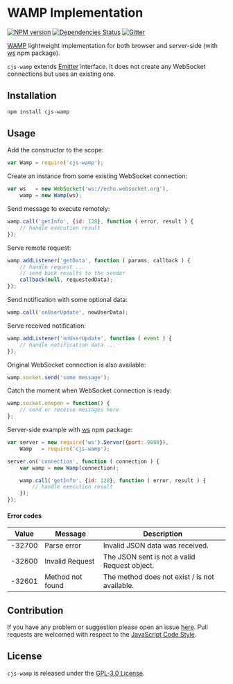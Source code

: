 WAMP Implementation
===================

[![NPM version](https://img.shields.io/npm/v/cjs-wamp.svg?style=flat-square)](https://www.npmjs.com/package/cjs-wamp)
[![Dependencies Status](https://img.shields.io/david/cjssdk/wamp.svg?style=flat-square)](https://david-dm.org/cjssdk/wamp)
[![Gitter](https://img.shields.io/badge/gitter-join%20chat-blue.svg?style=flat-square)](https://gitter.im/DarkPark/cjssdk)


[WAMP](http://wamp-proto.org/) lightweight implementation for both browser and server-side (with [ws](https://www.npmjs.com/package/ws) npm package).

`cjs-wamp` extends [Emitter](https://github.com/cjssdk/emitter) interface.
It does not create any WebSocket connections but uses an existing one.


## Installation ##

```bash
npm install cjs-wamp
```


## Usage ##

Add the constructor to the scope:

```js
var Wamp = require('cjs-wamp');
```

Create an instance from some existing WebSocket connection:

```js
var ws   = new WebSocket('ws://echo.websocket.org'),
	wamp = new Wamp(ws);
```

Send message to execute remotely:

```js
wamp.call('getInfo', {id: 128}, function ( error, result ) {
	// handle execution result
});
```

Serve remote request:

```js
wamp.addListener('getData', function ( params, callback ) {
	// handle request ...
	// send back results to the sender
	callback(null, requestedData);
});
```

Send notification with some optional data:

```js
wamp.call('onUserUpdate', newUserData);
```

Serve received notification:

```js
wamp.addListener('onUserUpdate', function ( event ) {
	// handle notification data ...
});
```

Original WebSocket connection is also available:

```js
wamp.socket.send('some message');
```

Catch the moment when WebSocket connection is ready:

```js
wamp.socket.onopen = function() {
	// send or receive messages here
};
```

Server-side example with [ws](https://www.npmjs.com/package/ws) npm package:

```js
var server = new require('ws').Server({port: 9000}),
	Wamp   = require('cjs-wamp');

server.on('connection', function ( connection ) {
	var wamp = new Wamp(connection);

	wamp.call('getInfo', {id: 128}, function ( error, result ) {
		// handle execution result
	});
});
```

#### Error codes

 Value  | Message          | Description
--------|------------------|-------------
 -32700 | Parse error      | Invalid JSON data was received.
 -32600 | Invalid Request  | The JSON sent is not a valid Request object.
 -32601 | Method not found | The method does not exist / is not available.


## Contribution ##

If you have any problem or suggestion please open an issue [here](https://github.com/cjssdk/wamp/issues).
Pull requests are welcomed with respect to the [JavaScript Code Style](https://github.com/DarkPark/jscs).


## License ##

`cjs-wamp` is released under the [GPL-3.0 License](http://opensource.org/licenses/GPL-3.0).
